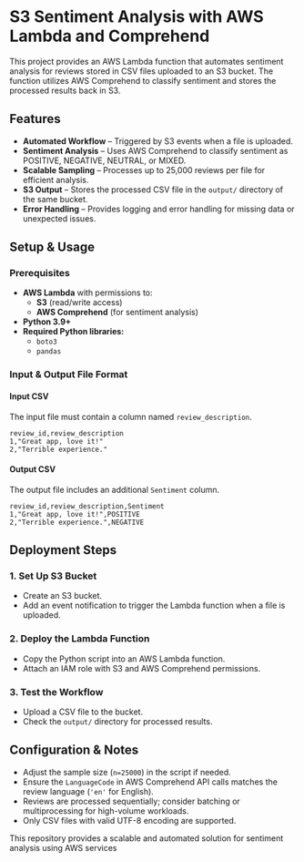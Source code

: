 # S3 Sentiment Analysis with AWS Lambda and Comprehend

This project provides an AWS Lambda function that automates sentiment analysis for reviews stored in CSV files uploaded to an S3 bucket. The function utilizes AWS Comprehend to classify sentiment and stores the processed results back in S3.

## Features
- **Automated Workflow** – Triggered by S3 events when a file is uploaded.
- **Sentiment Analysis** – Uses AWS Comprehend to classify sentiment as POSITIVE, NEGATIVE, NEUTRAL, or MIXED.
- **Scalable Sampling** – Processes up to 25,000 reviews per file for efficient analysis.
- **S3 Output** – Stores the processed CSV file in the `output/` directory of the same bucket.
- **Error Handling** – Provides logging and error handling for missing data or unexpected issues.

## Setup & Usage

### Prerequisites
- **AWS Lambda** with permissions to:
  - **S3** (read/write access)
  - **AWS Comprehend** (for sentiment analysis)
- **Python 3.9+**
- **Required Python libraries:**
  - `boto3`
  - `pandas`

### Input & Output File Format
#### Input CSV
The input file must contain a column named `review_description`.

```csv
review_id,review_description
1,"Great app, love it!"
2,"Terrible experience."
```

#### Output CSV
The output file includes an additional `Sentiment` column.

```csv
review_id,review_description,Sentiment
1,"Great app, love it!",POSITIVE
2,"Terrible experience.",NEGATIVE
```

## Deployment Steps

### 1. Set Up S3 Bucket
- Create an S3 bucket.
- Add an event notification to trigger the Lambda function when a file is uploaded.

### 2. Deploy the Lambda Function
- Copy the Python script into an AWS Lambda function.
- Attach an IAM role with S3 and AWS Comprehend permissions.

### 3. Test the Workflow
- Upload a CSV file to the bucket.
- Check the `output/` directory for processed results.

## Configuration & Notes
- Adjust the sample size (`n=25000`) in the script if needed.
- Ensure the `LanguageCode` in AWS Comprehend API calls matches the review language (`'en'` for English).
- Reviews are processed sequentially; consider batching or multiprocessing for high-volume workloads.
- Only CSV files with valid UTF-8 encoding are supported.

This repository provides a scalable and automated solution for sentiment analysis using AWS services

